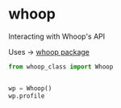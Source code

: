 # whoop
Interacting with Whoop's API

Uses -> [whoop package](https://github.com/hedgertronic/whoop/)

```python
from whoop_class import Whoop


wp = Whoop()
wp.profile
```